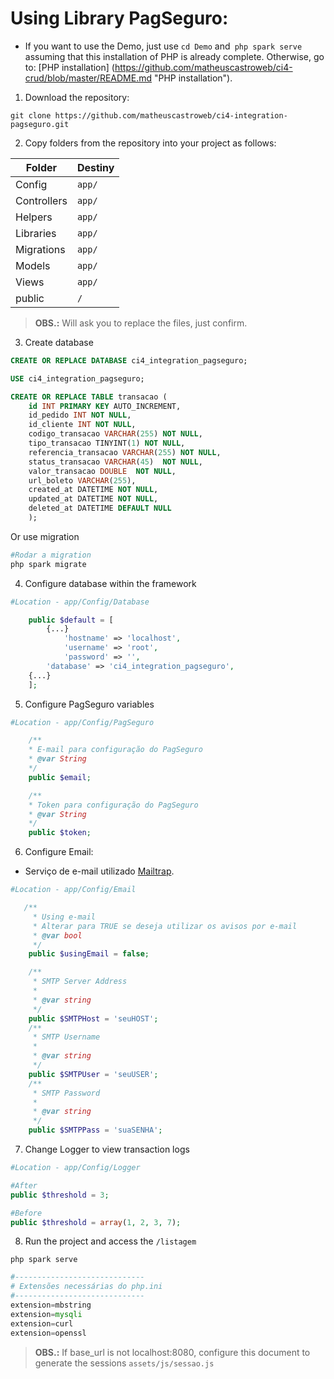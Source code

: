 
# Using Library PagSeguro:

- If you want to use the Demo, just use `cd Demo` and` php spark serve` assuming that this installation of PHP is already complete. Otherwise, go to: [PHP installation] (https://github.com/matheuscastroweb/ci4-crud/blob/master/README.md "PHP installation").
1. Download the repository:

`git clone https://github.com/matheuscastroweb/ci4-integration-pagseguro.git`

2. Copy folders from the repository into your project as follows:

| Folder | Destiny |
| ------ | ------ | 
| Config |  `app/` | 
| Controllers |  `app/` |
| Helpers | `app/` |
| Libraries |  `app/` | 
| Migrations |  `app/` | 
| Models |  `app/` |
| Views |  `app/` | 
| public | `/` | 

> **OBS.:** Will ask you to replace the files, just confirm.

3. Create database


```sql
CREATE OR REPLACE DATABASE ci4_integration_pagseguro;
```

```sql
USE ci4_integration_pagseguro;

CREATE OR REPLACE TABLE transacao (
    id INT PRIMARY KEY AUTO_INCREMENT,
    id_pedido INT NOT NULL,
    id_cliente INT NOT NULL, 
    codigo_transacao VARCHAR(255) NOT NULL,
    tipo_transacao TINYINT(1) NOT NULL,
    referencia_transacao VARCHAR(255) NOT NULL,
    status_transacao VARCHAR(45)  NOT NULL,
    valor_transacao DOUBLE  NOT NULL,
    url_boleto VARCHAR(255),
    created_at DATETIME NOT NULL,
    updated_at DATETIME NOT NULL,
    deleted_at DATETIME DEFAULT NULL 
    );
```
Or use migration
```php
#Rodar a migration
php spark migrate

```


4.  Configure database within the framework

```php
#Location - app/Config/Database

	public $default = [
        {...}
            'hostname' => 'localhost',
            'username' => 'root',
            'password' => '',
	    'database' => 'ci4_integration_pagseguro',
	{...}
	];
```

5.  Configure PagSeguro variables

```php
#Location - app/Config/PagSeguro

    /**
    * E-mail para configuração do PagSeguro
    * @var String
    */
    public $email;

    /**
    * Token para configuração do PagSeguro
    * @var String
    */
    public $token;

```

6.  Configure Email:

- Serviço de e-mail utilizado [Mailtrap](https://mailtrap.io/ "Mailtrap").

```php
#Location - app/Config/Email

   /**
     * Using e-mail
     * Alterar para TRUE se deseja utilizar os avisos por e-mail
     * @var bool
     */
    public $usingEmail = false; 

    /**
     * SMTP Server Address
     *
     * @var string
     */
    public $SMTPHost = 'seuHOST';
    /**
     * SMTP Username
     *
     * @var string
     */
    public $SMTPUser = 'seuUSER';
    /**
     * SMTP Password
     *
     * @var string
     */
    public $SMTPPass = 'suaSENHA';

```

7.  Change Logger to view transaction logs

```php
#Location - app/Config/Logger

#After
public $threshold = 3;

#Before
public $threshold = array(1, 2, 3, 7);

```

8. Run the project and access the `/listagem`

`php spark serve`

```php
#-----------------------------
# Extensões necessárias do php.ini
#-----------------------------
extension=mbstring
extension=mysqli
extension=curl
extension=openssl
```



> **OBS.:** If base_url is not localhost:8080, configure this document to generate the sessions `assets/js/sessao.js `


